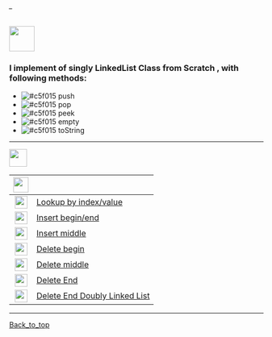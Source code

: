 ###### _
<img src="https://img.shields.io/badge/-%20Stack Data Structure%20-brightgreen" height=50px>


### I implement of singly LinkedList Class from Scratch , with following methods:

- ![#c5f015](https://via.placeholder.com/10/c5f015/000000?text=+) push
- ![#c5f015](https://via.placeholder.com/10/c5f015/000000?text=+) pop
- ![#c5f015](https://via.placeholder.com/10/c5f015/000000?text=+) peek
- ![#c5f015](https://via.placeholder.com/10/c5f015/000000?text=+) empty
- ![#c5f015](https://via.placeholder.com/10/c5f015/000000?text=+) toString
 

------------------------------------------------------------------------------------------------------------------------------------

<img src="https://img.shields.io/badge/-Runtime Complexity%20-blue" height=35px>

|  <img src="https://img.shields.io/badge/-O(x)%20-blue" height=30px>  |             |
|:-----:|:------------------------------| 
| <img src="https://img.shields.io/badge/-O(n)%20-orange" height=25px> |[Lookup by index/value]()   | 
| <img src="https://img.shields.io/badge/-O(1)%20-orange" height=25px>  |[Insert begin/end]()  |   
| <img src="https://img.shields.io/badge/-O(n)%20-orange" height=25px>  |[Insert middle]()  |  
| <img src="https://img.shields.io/badge/-O(1)%20-orange" height=25px>  |[Delete begin]() |   
| <img src="https://img.shields.io/badge/-O(n)%20-orange" height=25px>  |[Delete middle]() |   
| <img src="https://img.shields.io/badge/-O(n)%20-orange" height=25px>  |[Delete End]() |   
| <img src="https://img.shields.io/badge/-O(1)%20-orange" height=25px>  |[Delete End Doubly Linked List]() |   

------------------------------------------------------------------------------------------------------------------------------------


[Back_to_top](#_)


